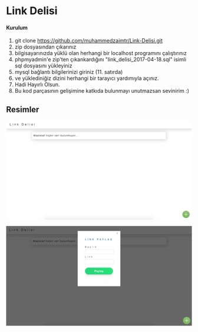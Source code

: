 # Link Delisi   


#### Kurulum 

1) git clone https://github.com/muhammedzaimtr/Link-Delisi.git
2) zip dosyasından çıkarınız
3) bilgisayarınızda yüklü olan herhangi bir localhost programını çalıştırınız
4) phpmyadmin'e zip'ten çıkankardığını "link_delisi_2017-04-18.sql" isimli sql dosyasını yükleyiniz
5) mysql bağlantı bilgilerinizi giriniz (11. satırda)
6) ve yüklediniğiz dizini herhangi bir tarayıcı yardımıyla açınız.
7) Hadi Hayırlı Olsun.
8) Bu kod parçasının gelişimine katkıda bulunmayı unutmazsan sevinirim :) 

## Resimler
![ANA EKRAN](https://raw.githubusercontent.com/muhammedzaimtr/Link-Delisi/master/linkdelisi1.png)
   
      
      
![ANA EKRAN](https://raw.githubusercontent.com/muhammedzaimtr/Link-Delisi/master/linkdelisi2.png)
